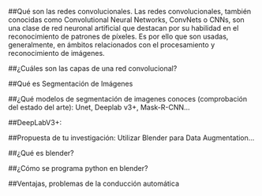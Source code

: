 ##Qué son las redes convolucionales.
Las redes convolucionales, también conocidas como Convolutional Neural Networks, ConvNets o CNNs, son una clase de red neuronal artificial que destacan por su habilidad en el reconocimiento de patrones de píxeles. Es por ello que son usadas, generalmente, en ámbitos relacionados con el procesamiento y reconocimiento de imágenes.

##¿Cuáles son las capas de una red convolucional?

##Qué es Segmentación de Imágenes

##¿Qué modelos de segmentación de imagenes conoces (comprobación del estado del arte): Unet, Deeplab v3+, Mask-R-CNN...

##DeepLabV3+:

##Propuesta de tu investigación: Utilizar Blender para Data Augmentation...

##¿Qué es blender?

##¿Cómo se programa python en blender?

##Ventajas, problemas de la conducción automática


